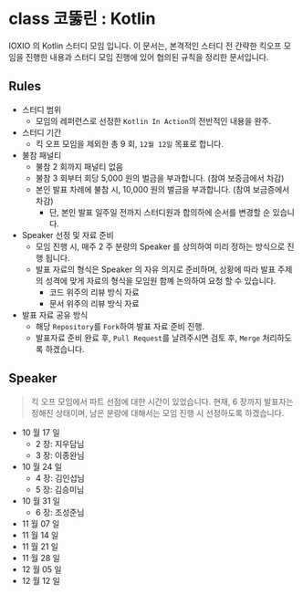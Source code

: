 # class 코뚫린 : Kotlin

IOXIO 의 Kotlin 스터디 모임 입니다.
이 문서는, 본격적인 스터디 전 간략한 킥오프 모임을 진행한 내용과 스터디 모임 진행에 있어 협의된 규칙을 정리한 문서입니다.

## Rules

- 스터디 범위
  - 모임의 레퍼런스로 선정한 `Kotlin In Action`의 전반적인 내용을 완주.
- 스터디 기간
  - 킥 오프 모임을 제외한 총 9 회, `12월 12일` 목표로 합니다.
- 불참 패널티
  - 불참 2 회까지 패널티 없음
  - 불참 3 회부터 회당 5,000 원의 벌금을 부과합니다. (참여 보증금에서 차감)
  - 본인 발표 차례에 불참 시, 10,000 원의 벌금을 부과합니다. (참여 보금증에서 차감)
    - 단, 본인 발표 일주일 전까지 스터디원과 합의하에 순서를 변경할 순 있습니다.
- Speaker 선정 및 자료 준비
  - 모임 진행 시, 매주 2 주 분량의 Speaker 를 상의하여 미리 정하는 방식으로 진행 됩니다.
  - 발표 자료의 형식은 Speaker 의 자유 의지로 준비하며, 상황에 따라 발표 주제의 성격에 맞게 자료의 형식을 모임원 함꼐 논의하여 요청 할 수 있습니다.
    - 코드 위주의 리뷰 방식 자료
    - 문서 위주의 리뷰 방식 자료
- 발표 자료 공유 방식
  - 해당 `Repository`를 `Fork`하여 발표 자료 준비 진행.
  - 발표자료 준비 완료 후, `Pull Request`를 날려주시면 검토 후, `Merge` 처리하도록 하겠습니다.

## Speaker

> 킥 오프 모임에서 파트 선점에 대한 시간이 있었습니다.
> 현재, 6 장까지 발표자는 정해진 상태이며, 남은 분량에 대해서는 모임 진행 시 선정하도록 하겠습니다.

- 10 월 17 일
  - 2 장: 지우담님
  - 3 장: 이종완님
- 10 월 24 일
  - 4 장: 김인섭님
  - 5 장: 김승미님
- 10 월 31 일
  - 6 장: 조성준님
- 11 월 07 일
- 11 월 14 일
- 11 월 21 일
- 11 월 28 일
- 12 월 05 일
- 12 월 12 일
